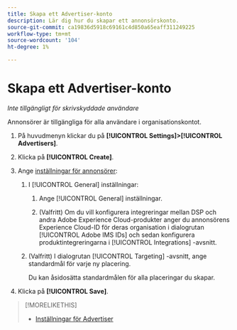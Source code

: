 ```yaml
---
title: Skapa ett Advertiser-konto
description: Lär dig hur du skapar ett annonsörskonto.
source-git-commit: ca19836d5918c69161c4d850a65eaff311249225
workflow-type: tm+mt
source-wordcount: '104'
ht-degree: 1%

---
```


# Skapa ett Advertiser-konto

*Inte tillgängligt för skrivskyddade användare*

Annonsörer är tillgängliga för alla användare i organisationskontot.

1. På huvudmenyn klickar du på **[!UICONTROL Settings]>[!UICONTROL Advertisers]**.

1. Klicka på **[!UICONTROL Create]**.

1. Ange [inställningar för annonsörer](advertiser-settings.md):

   1. I [!UICONTROL General] inställningar:

      1. Ange [!UICONTROL General] inställningar.

      1. (Valfritt) Om du vill konfigurera integreringar mellan DSP och andra Adobe Experience Cloud-produkter anger du annonsörens Experience Cloud-ID för deras organisation i dialogrutan [!UICONTROL Adobe IMS IDs] och sedan konfigurera produktintegreringarna i [!UICONTROL Integrations] -avsnitt.
   1. (Valfritt) I dialogrutan [!UICONTROL Targeting] -avsnitt, ange standardmål för varje ny placering.

      Du kan åsidosätta standardmålen för alla placeringar du skapar.


1. Klicka på **[!UICONTROL Save]**.

>[!MORELIKETHIS]
>
>* [Inställningar för Advertiser](/help/dsp/admin/advertiser-settings.md)

